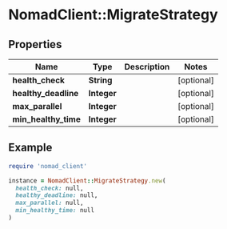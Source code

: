 # NomadClient::MigrateStrategy

## Properties

| Name | Type | Description | Notes |
| ---- | ---- | ----------- | ----- |
| **health_check** | **String** |  | [optional] |
| **healthy_deadline** | **Integer** |  | [optional] |
| **max_parallel** | **Integer** |  | [optional] |
| **min_healthy_time** | **Integer** |  | [optional] |

## Example

```ruby
require 'nomad_client'

instance = NomadClient::MigrateStrategy.new(
  health_check: null,
  healthy_deadline: null,
  max_parallel: null,
  min_healthy_time: null
)
```

